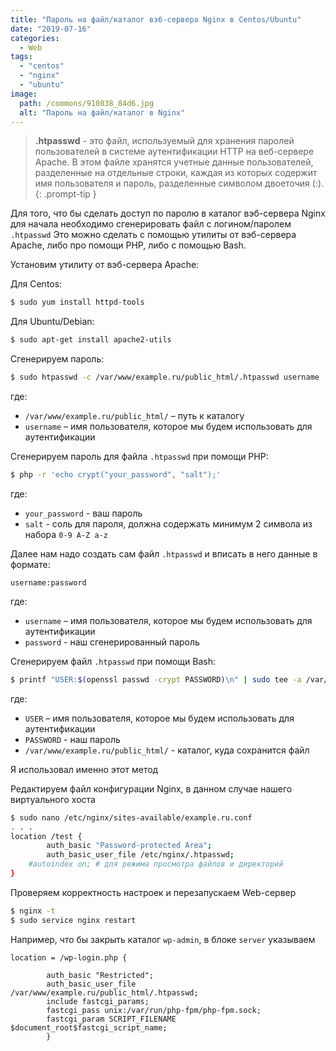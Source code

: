 ```yaml
---
title: "Пароль на файл/каталог вэб-сервера Nginx в Centos/Ubuntu"
date: "2019-07-16"
categories: 
  - Web
tags: 
  - "centos"
  - "nginx"
  - "ubuntu"
image:
  path: /commons/910838_84d6.jpg
  alt: "Пароль на файл/каталог в Nginx"
---
```


> **.htpasswd** - это файл, используемый для хранения паролей пользователей в системе аутентификации HTTP на веб-сервере Apache. В этом файле хранятся учетные данные пользователей, разделенные на отдельные строки, каждая из которых содержит имя пользователя и пароль, разделенные символом двоеточия (:).
{: .prompt-tip }

Для того, что бы сделать доступ по паролю в каталог вэб-сервера Nginx для начала необходимо сгенерировать файл с логином/паролем `.htpasswd`
Это можно сделать с помощью утилиты от вэб-сервера Apache, либо про помощи PHP, либо с помощью Bash.

Установим утилиту от вэб-сервера Apache:

Для Centos:

```sh
$ sudo yum install httpd-tools
```

Для Ubuntu/Debian:

```sh
$ sudo apt-get install apache2-utils
```

Сгенерируем пароль:

```sh
$ sudo htpasswd -c /var/www/example.ru/public_html/.htpasswd username
```

где:
- `/var/www/example.ru/public_html/` – путь к каталогу
- `username` – имя пользователя, которое мы будем использовать для аутентификации


Сгенерируем пароль для файла `.htpasswd` при помощи PHP:

```sh
$ php -r 'echo crypt("your_password", "salt");'
```

где:
- `your_password` - ваш пароль
- `salt` - соль для пароля, должна содержать минимум 2 символа из набора `0-9 A-Z a-z`

Далее нам надо создать сам файл `.htpasswd` и вписать в него данные в формате:

```
username:password
```

где:
- `username` – имя пользователя, которое мы будем использовать для аутентификации
- `password` - наш сгенерированный пароль


Сгенерируем файл `.htpasswd` при помощи Bash:

```sh
$ printf "USER:$(openssl passwd -crypt PASSWORD)\n" | sudo tee -a /var/www/example.ru/public_html/.htpasswd
```

где:
- `USER` – имя пользователя, которое мы будем использовать для аутентификации
- `PASSWORD` - наш пароль
- `/var/www/example.ru/public_html/` - каталог, куда сохранится файл


Я использовал именно этот метод

Редактируем файл конфигурации Nginx, в данном случае нашего виртуального хоста

```sh
$ sudo nano /etc/nginx/sites-available/example.ru.conf
. . .
location /test {
        auth_basic "Password-protected Area";
        auth_basic_user_file /etc/nginx/.htpasswd;
	#autoindex on; # для режима просмотра файлов и директорий
}
```

Проверяем корректность настроек и перезапускаем Web-сервер

```sh
$ nginx -t
$ sudo service nginx restart
```

Например, что бы закрыть каталог `wp-admin`, в блоке `server` указываем

```
location = /wp-login.php {
        
        auth_basic "Restricted";
        auth_basic_user_file /var/www/example.ru/public_html/.htpasswd;
        include fastcgi_params;
        fastcgi_pass unix:/var/run/php-fpm/php-fpm.sock;
        fastcgi_param SCRIPT_FILENAME $document_root$fastcgi_script_name;
        }
```
